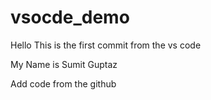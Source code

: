 # vsocde_demo

Hello This is the first commit from the vs code

My Name is Sumit Guptaz

Add code from the github
